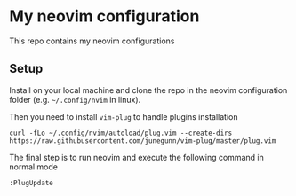 # My neovim configuration

This repo contains my neovim configurations

## Setup

Install on your local machine and clone the repo in the neovim configuration folder (e.g. `~/.config/nvim` in linux).

Then you need to install `vim-plug` to handle plugins installation
```
curl -fLo ~/.config/nvim/autoload/plug.vim --create-dirs https://raw.githubusercontent.com/junegunn/vim-plug/master/plug.vim
```

The final step is to run neovim and execute the following command in normal mode
```
:PlugUpdate
```
